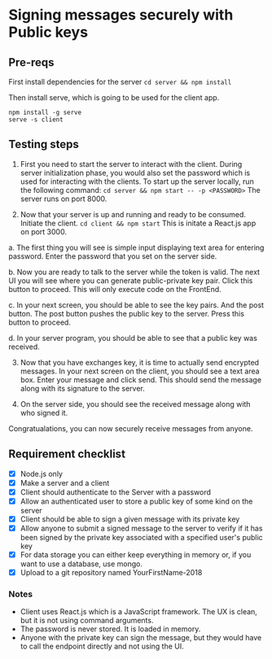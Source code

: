 # Signing messages securely with Public keys

## Pre-reqs

First install dependencies for the server
`cd server && npm install`

Then install serve, which is going to be used for the client app.
```
npm install -g serve
serve -s client
```

## Testing steps

1. First you need to start the server to interact with the client. During server initialization phase, you would also set the password which is used for interacting with the clients. To start up the server locally, run the following command:
`cd server && npm start -- -p <PASSWORD>`
The server runs on port 8000.

2. Now that your server is up and running and ready to be consumed. Initiate the client.
`cd client && npm start`
This is initate a React.js app on port 3000.

a. The first thing you will see is simple input displaying text area for entering password. Enter the password that you set on the server side.

b. Now you are ready to talk to the server while the token is valid. The next UI you will see where you can generate public-private key pair. Click this button to proceed. This will only execute code on the FrontEnd.

c. In your next screen, you should be able to see the key pairs. And the post button. The post button pushes the public key to the server. Press this button to proceed.

d. In your server program, you should be able to see that a public key was received.

3. Now that you have exchanges key, it is time to actually send encrypted messages. In your next screen on the client, you should see a text area box. Enter your message and click send. This should send the message along with its signature to the server.

4. On the server side, you should see the received message along with who signed it.

Congratualations, you can now securely receive messages from anyone.

## Requirement checklist

- [x] Node.js only
- [x] Make a server and a client
- [x] Client should authenticate to the Server with a password
- [x] Allow an authenticated user to store a public key of some kind on the server
- [x] Client should be able to sign a given message with its private key
- [x] Allow anyone to submit a signed message to the server to verify if it has been signed by the private key associated with a specified user's public key
- [x] For data storage you can either keep everything in memory or, if you want to use a database, use mongo.
- [x] Upload to a git repository named YourFirstName-2018

### Notes

- Client uses React.js which is a JavaScript framework. The UX is clean, but it is not using command arguments.
- The password is never stored. It is loaded in memory.
- Anyone with the private key can sign the message, but they would have to call the endpoint directly and not using the UI.
